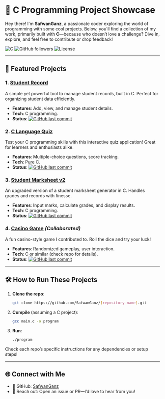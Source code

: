 
# 🚀 C Programming Project Showcase

Hey there! I'm **SafwanGanz**, a passionate coder exploring the world of programming with some cool projects. Below, you'll find a collection of my work, primarily built with **C**—because who doesn’t love a challenge? Dive in, explore, and feel free to contribute or drop feedback!

![C](https://img.shields.io/badge/Language-C-blue?style=flat-square&logo=c) ![GitHub followers](https://img.shields.io/github/followers/SafwanGanz?style=flat-square&logo=github) ![License](https://img.shields.io/badge/License-MIT-green?style=flat-square)

---

## 🌟 Featured Projects

### 1. [Student Record](https://github.com/SafwanGanz/student_record)
A simple yet powerful tool to manage student records, built in C. Perfect for organizing student data efficiently.

- **Features**: Add, view, and manage student details.
- **Tech**: C programming.
- **Status**: [![GitHub last commit](https://img.shields.io/github/last-commit/SafwanGanz/student_record?style=flat-square)](https://github.com/SafwanGanz/student_record/commits)

### 2. [C Language Quiz](https://github.com/SafwanGanz/c-lang_quiz)
Test your C programming skills with this interactive quiz application! Great for learners and enthusiasts alike.

- **Features**: Multiple-choice questions, score tracking.
- **Tech**: Pure C.
- **Status**: [![GitHub last commit](https://img.shields.io/github/last-commit/SafwanGanz/c-lang_quiz?style=flat-square)](https://github.com/SafwanGanz/c-lang_quiz/commits)

### 3. [Student Marksheet v2](https://github.com/SafwanGanz/student_marksheet_v2-c_lang)
An upgraded version of a student marksheet generator in C. Handles grades and records with finesse.

- **Features**: Input marks, calculate grades, and display results.
- **Tech**: C programming.
- **Status**: [![GitHub last commit](https://img.shields.io/github/last-commit/SafwanGanz/student_marksheet_v2-c_lang?style=flat-square)](https://github.com/SafwanGanz/student_marksheet_v2-c_lang/commits)

### 4. [Casino Game](https://github.com/Syntaxtrail/casino-game) *(Collaborated)*
A fun casino-style game I contributed to. Roll the dice and try your luck!

- **Features**: Randomized gameplay, user interaction.
- **Tech**: C or similar (check repo for details).
- **Status**: [![GitHub last commit](https://img.shields.io/github/last-commit/Syntaxtrail/casino-game?style=flat-square)](https://github.com/Syntaxtrail/casino-game/commits)

---

## 🛠️ How to Run These Projects

1. **Clone the repo**:
   ```bash
   git clone https://github.com/SafwanGanz/[repository-name].git
   ```
2. **Compile** (assuming a C project):
   ```bash
   gcc main.c -o program
   ```
3. **Run**:
   ```bash
   ./program
   ```

Check each repo’s specific instructions for any dependencies or setup steps!

---

## 🌐 Connect with Me

- 📍 GitHub: [SafwanGanz](https://github.com/SafwanGanz)
- 💬 Reach out: Open an issue or PR—I’d love to hear from you!
